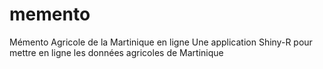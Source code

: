 # memento
Mémento Agricole de la Martinique en ligne
Une application Shiny-R pour mettre en ligne les données agricoles de Martinique
